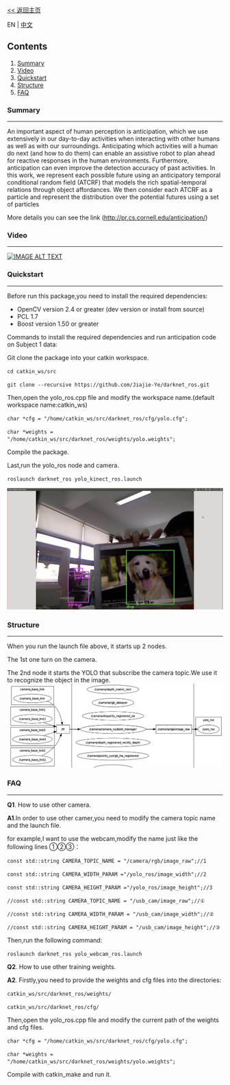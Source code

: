 
<a name="Top"></a>
[\<< 返回主页](http://www.github.com/birlrobotics/birl_baxter/wiki/mainpage_cn)

EN | [中文](https://github.com/birlrobotics/birl_baxter/wiki/yolo_for_ros_cn)

## Contents
1.  [Summary](#Summary)
2.  [Video](#Video)
3.  [Quickstart](#Quickstart)
4.  [Structure](#Structure)
5.  [FAQ](#FAQ)



<a name="user-content-Summary"></a>
### [<span class="octicon octicon-link"></span>](#summary)Summary
***
An important aspect of human perception is anticipation, which we use extensively in our day-to-day activities when interacting with other humans as well as with our surroundings. Anticipating which activities will a human do next (and how to do them) can enable an assistive robot to plan ahead for reactive responses in the human environments. Furthermore, anticipation can even improve the detection accuracy of past activities. In this work, we represent each possible future using an anticipatory temporal conditional random field (ATCRF) that models the rich spatial-temporal relations through object affordances. We then consider each ATCRF as a particle and represent the distribution over the potential futures using a set of particles

More details you can see the link (http://pr.cs.cornell.edu/anticipation/)

<a name="user-content-Video"></a>
### [<span class="octicon octicon-link"></span>](#video)Video

* * *
<a href="http://v.youku.com/v_show/id_XMzM4MzA5ODAyNA==.html?spm=a2hzp.8244740.0.0"></a>

[![IMAGE ALT TEXT](http://static.youku.com/index/img/header/yklogo_h.png)](http://v.youku.com/v_show/id_XMzM4MzA5ODAyNA==.html?spm=a2hzp.8244740.0.0 "CMU openpose")

<a name="user-content-Quickstart"></a>

### [<span class="octicon octicon-link"></span>](#quickstart)Quickstart

* * *
Before run this package,you need to install the required dependencies:
-   OpenCV version 2.4 or greater (dev version or install from source)
-   PCL 1.7
-   Boost version 1.50 or greater

Commands to install the required dependencies and run anticipation code on Subject 1 data:

Git clone the package into your catkin workspace.

`cd catkin_ws/src`

`git clone --recursive https://github.com/Jiajie-Ye/darknet_ros.git`

Then,open the yolo_ros.cpp file and modify the workspace name.(default workspace name:catkin_ws)

`char *cfg = "/home/catkin_ws/src/darknet_ros/cfg/yolo.cfg";`

`char *weights = "/home/catkin_ws/src/darknet_ros/weights/yolo.weights";`

Compile the package.

Last,run the yolo_ros node and camera.

`roslaunch darknet_ros yolo_kinect_ros.launch`

![image](https://github.com/Jiajie-Ye/YOLO_for_ROS/blob/master/1298236437.jpg)


<a name="user-content-Structure"></a>

### [<span class="octicon octicon-link"></span>](#structure)Structure

* * *
When you run the launch file above, it starts up 2 nodes.

The 1st one turn on the camera.

The 2nd node it starts the YOLO that subscribe the camera topic.We use it to recognize the object in the image.
![image](https://github.com/Jiajie-Ye/YOLO_for_ROS/blob/master/yolo%20node%20and%20topic%20from%202018-01-25%2022:29:17.png)

<a name="user-content-FAQ"></a>

### [<span class="octicon octicon-link"></span>](#faq)FAQ

* * *


**Q1**. How to use other camera.

**A1**.In order to use other camer,you need to modify the camera topic name and the launch file.

for example,I want to use the webcam,modify the name just like the following lines ①②③：

`const std::string CAMERA_TOPIC_NAME = "/camera/rgb/image_raw";//1`

`const std::string CAMERA_WIDTH_PARAM ="/yolo_ros/image_width";//2`

`const std::string CAMERA_HEIGHT_PARAM ="/yolo_ros/image_height";//3`

`//const std::string CAMERA_TOPIC_NAME = "/usb_cam/image_raw";//①`

`//const std::string CAMERA_WIDTH_PARAM = "/usb_cam/image_width";//②`

`//const std::string CAMERA_HEIGHT_PARAM = "/usb_cam/image_height";//③`

Then,run the following command:

`roslaunch darknet_ros yolo_webcam_ros.launch`
 


**Q2**. How to use other training weights.

**A2**. Firstly,you need to provide the weights and cfg files into the directories:

`catkin_ws/src/darknet_ros/weights/`

`catkin_ws/src/darknet_ros/cfg/`

Then,open the yolo_ros.cpp file and modify the current path of the weights and cfg files.

`char *cfg = "/home/catkin_ws/src/darknet_ros/cfg/yolo.cfg";`

`char *weights = "/home/catkin_ws/src/darknet_ros/weights/yolo.weights";`

Compile with catkin_make and run it.
<!--stackedit_data:
eyJoaXN0b3J5IjpbLTU4MzUzMDUzMF19
-->